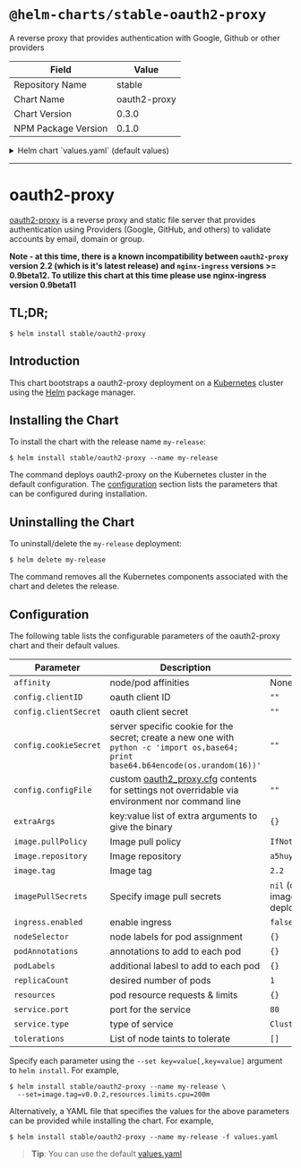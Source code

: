 # `@helm-charts/stable-oauth2-proxy`

A reverse proxy that provides authentication with Google, Github or other providers

| Field               | Value        |
| ------------------- | ------------ |
| Repository Name     | stable       |
| Chart Name          | oauth2-proxy |
| Chart Version       | 0.3.0        |
| NPM Package Version | 0.1.0        |

<details>

<summary>Helm chart `values.yaml` (default values)</summary>

```yaml
# Oauth client configuration specifics
config:
  # OAuth client ID
  clientID: 'XXXXXXX'
  # OAuth client secret
  clientSecret: 'XXXXXXXX'
  # Create a new secret with the following command
  # python -c 'import os,base64; print base64.b64encode(os.urandom(16))'
  cookieSecret: 'XXXXXXXXXX'
  # Custom configuration file: oauth2_proxy.cfg
  # configFile: |-
  #   pass_basic_auth = false
  #   pass_access_token = true
  configFile: ''

image:
  repository: 'a5huynh/oauth2_proxy'
  tag: '2.2'
  pullPolicy: 'IfNotPresent'

# Optionally specify an array of imagePullSecrets.
# Secrets must be manually created in the namespace.
# ref: https://kubernetes.io/docs/concepts/containers/images/#specifying-imagepullsecrets-on-a-pod
# imagePullSecrets:
# - name: myRegistryKeySecretName

extraArgs:
  email-domain: '*'
  upstream: 'file:///dev/null'
  http-address: '0.0.0.0:4180'

service:
  type: ClusterIP
  port: 80

ingress:
  enabled: false
  path: /
  # Used to create an Ingress record.
  # hosts:
  # - chart-example.local
  # annotations:
  #   kubernetes.io/ingress.class: nginx
  #   kubernetes.io/tls-acme: "true"
  # tls:
  # Secrets must be manually created in the namespace.
  # - secretName: chart-example-tls
  #   hosts:
  #     - chart-example.local

resources:
  {}
  # limits:
  #   cpu: 100m
  #   memory: 300Mi
  # requests:
  #   cpu: 100m
  #   memory: 300Mi

# Affinity for pod assignment
# Ref: https://kubernetes.io/docs/concepts/configuration/assign-pod-node/#affinity-and-anti-affinity
# affinity: {}

# Tolerations for pod assignment
# Ref: https://kubernetes.io/docs/concepts/configuration/taint-and-toleration/
tolerations: []

# Node labels for pod assignment
# Ref: https://kubernetes.io/docs/user-guide/node-selection/
nodeSelector: {}

podAnnotations: {}
podLabels: {}
replicaCount: 1
```

</details>

---

# oauth2-proxy

[oauth2-proxy](https://github.com/bitly/oauth2_proxy) is a reverse proxy and static file server that provides authentication using Providers (Google, GitHub, and others) to validate accounts by email, domain or group.

**Note - at this time, there is a known incompatibility between `oauth2-proxy` version 2.2 (which is it's latest release) and `nginx-ingress` versions >= 0.9beta12. To utilize this chart at this time please use nginx-ingress version 0.9beta11**

## TL;DR;

```console
$ helm install stable/oauth2-proxy
```

## Introduction

This chart bootstraps a oauth2-proxy deployment on a [Kubernetes](http://kubernetes.io) cluster using the [Helm](https://helm.sh) package manager.

## Installing the Chart

To install the chart with the release name `my-release`:

```console
$ helm install stable/oauth2-proxy --name my-release
```

The command deploys oauth2-proxy on the Kubernetes cluster in the default configuration. The [configuration](#configuration) section lists the parameters that can be configured during installation.

## Uninstalling the Chart

To uninstall/delete the `my-release` deployment:

```console
$ helm delete my-release
```

The command removes all the Kubernetes components associated with the chart and deletes the release.

## Configuration

The following table lists the configurable parameters of the oauth2-proxy chart and their default values.

| Parameter             | Description                                                                                                                                                                          | Default                                                  |
| --------------------- | ------------------------------------------------------------------------------------------------------------------------------------------------------------------------------------ | -------------------------------------------------------- |
| `affinity`            | node/pod affinities                                                                                                                                                                  | None                                                     |
| `config.clientID`     | oauth client ID                                                                                                                                                                      | `""`                                                     |
| `config.clientSecret` | oauth client secret                                                                                                                                                                  | `""`                                                     |
| `config.cookieSecret` | server specific cookie for the secret; create a new one with `python -c 'import os,base64; print base64.b64encode(os.urandom(16))'`                                                  | `""`                                                     |
| `config.configFile`   | custom [oauth2_proxy.cfg](https://github.com/bitly/oauth2_proxy/blob/master/contrib/oauth2_proxy.cfg.example) contents for settings not overridable via environment nor command line | `""`                                                     |
| `extraArgs`           | key:value list of extra arguments to give the binary                                                                                                                                 | `{}`                                                     |
| `image.pullPolicy`    | Image pull policy                                                                                                                                                                    | `IfNotPresent`                                           |
| `image.repository`    | Image repository                                                                                                                                                                     | `a5huynh/oauth2_proxy`                                   |
| `image.tag`           | Image tag                                                                                                                                                                            | `2.2`                                                    |
| `imagePullSecrets`    | Specify image pull secrets                                                                                                                                                           | `nil` (does not add image pull secrets to deployed pods) |
| `ingress.enabled`     | enable ingress                                                                                                                                                                       | `false`                                                  |
| `nodeSelector`        | node labels for pod assignment                                                                                                                                                       | `{}`                                                     |
| `podAnnotations`      | annotations to add to each pod                                                                                                                                                       | `{}`                                                     |
| `podLabels`           | additional labesl to add to each pod                                                                                                                                                 | `{}`                                                     |
| `replicaCount`        | desired number of pods                                                                                                                                                               | `1`                                                      |
| `resources`           | pod resource requests & limits                                                                                                                                                       | `{}`                                                     |
| `service.port`        | port for the service                                                                                                                                                                 | `80`                                                     |
| `service.type`        | type of service                                                                                                                                                                      | `ClusterIP`                                              |
| `tolerations`         | List of node taints to tolerate                                                                                                                                                      | `[]`                                                     |

Specify each parameter using the `--set key=value[,key=value]` argument to `helm install`. For example,

```console
$ helm install stable/oauth2-proxy --name my-release \
  --set=image.tag=v0.0.2,resources.limits.cpu=200m
```

Alternatively, a YAML file that specifies the values for the above parameters can be provided while installing the chart. For example,

```console
$ helm install stable/oauth2-proxy --name my-release -f values.yaml
```

> **Tip**: You can use the default [values.yaml](values.yaml)
